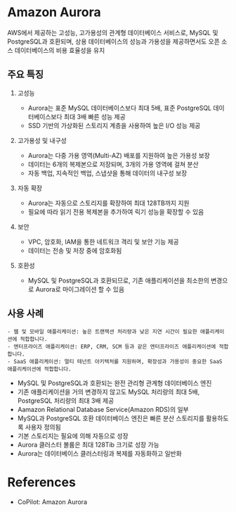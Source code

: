 # Amazon Aurora

AWS에서 제공하는 고성능, 고가용성의 관계형 데이터베이스 서비스로, MySQL 및 PostgreSQL과 호환되며, 상용 데이터베이스의 성능과 가용성을 제공하면서도 오픈 소스 데이터베이스의 비용 효율성을 유지

## 주요 특징
1. 고성능
    - Aurora는 표준 MySQL 데이터베이스보다 최대 5배, 표준 PostgreSQL 데이터베이스보다 최대 3배 빠른 성능 제공
    - SSD 기반의 가상화된 스토리지 계층을 사용하여 높은 I/O 성능 제공

1. 고가용성 및 내구성
    - Aurora는 다중 가용 영역(Multi-AZ) 배포를 지원하여 높은 가용성 보장
    - 데이터는 6개의 복제본으로 저장되며, 3개의 가용 영역에 걸쳐 분산
    - 자동 백업, 지속적인 백업, 스냅샷을 통해 데이터의 내구성 보장
1. 자동 확장
    - Aurora는 자동으로 스토리지를 확장하여 최대 128TB까지 지원
    - 필요에 따라 읽기 전용 복제본을 추가하여 릭기 성능을 확장할 수 있음
1. 보안
    - VPC, 암호화, IAM을 통한 네트워크 격리 및 보안 기능 제공
    - 데이터는 전송 및 저장 중에 암호화됨
1. 호환성
    - MySQL 및 PostgreSQL과 호환되므로, 기존 애플리케이션을 최소한의 변경으로 Aurora로 마이그레이션 할 수 있음

## 사용 사례
    - 웹 및 모바일 애플리케이션: 높은 트랜잭션 처리량과 낮은 지연 시간이 필요한 애플리케이션에 적합합니다.
    - 엔터프라이즈 애플리케이션: ERP, CRM, SCM 등과 같은 엔터프라이즈 애플리케이션에 적합합니다.
    - SaaS 애플리케이션: 멀티 테넌트 아키텍처를 지원하며, 확장성과 가용성이 중요한 SaaS 애플리케이션에 적합합니다.


- MySQL 및 PostgreSQL과 호환되는 완전 관리형 관계형 데이터베이스 엔진
- 기존 애플리케이션을 거의 변경하지 않고도 MySQL 처리량의 최대 5배, PostgreSQL 처리량의 최대 3배 제공
- Aamazon Relational Database Service(Amazon RDS)의 일부
- MySQL과 PostgreSQL 호환 데이터베이스 엔진은 빠른 분산 스토리지를 활용하도록 사용자 정의됨
- 기본 스토리지는 필요에 의해 자동으로 성장
- Aurora 클러스터 볼륨은 최대 128Tib 크기로 성장 가능
- Aurora는 데이터베이스 클러스터링과 복제를 자동화하고 일반화


# References
- CoPilot: Amazon Aurora
